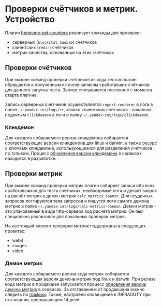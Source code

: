 # Проверки счётчиков и метрик. Устройство

Плагин [hermione-get-counters](https://doc.yandex-team.ru/si-infra/hermione/hermione_plaginy/hermione-get-counters.html)
реализует команды для проверки:

- серверных (`blockstat`, `baobab`) счётчиков
- клиентских (`redir`) счётчиков
- метрик качества, основанных на этих счётчиках

## Проверки счётчиков

При вызове команд проверки счётчиков из кода тестов плагин обращается к полученным из логов записям сработавших
счётчиков для данного запуска теста. Записи считываются постоянно с момента старта плагина.

Запись серверных счетчиков осуществляется `report-renderer` в логи в папке `~/.yandex-int/logs/rr`,
запись клиентских счетчиков - локально поднятым `clickdaemon` а логи в папку `~/.yandex-int/logs/clickdaemon`.

### Кликдемон

Для каждого собираемого релиза кликдемона собирается соответствующие версии кликдемона для linux и darwin, а также ресурс
с ключами кликдемона, использующимися для разделения счетчиков по топикам. Процесс [обновления версии кликдемона](https://st.yandex-team.ru/FEI-20641)
в сервисах находится в разработке.

## Проверки метрик

При вызове команд проверки метрик плагин собирает записи обо всех сработавшихся для теста счётчиках, необходимые
логи и делает запрос на расчёт метрик в демон метрик `calc_metrics_daemon`. Для неудачных запросов логгируются тела
запросов и пишутся логи самого демона метрик в папке `~/.yandex-int/logs/calc-metrics-daemon`.
Демон метрик - это упакованный в виде http-сервера код расчета метрик. Он был специально реализован для локальных проверок метрик.

На настоящий момент проверки метрик поддержаны в следующих проектах:

- web4
- images
- video

### Демон метрик

Для каждого собираемого релиза кода метрик собирается соответствующая версия демона метрик под linux и darwin.
При релизе кода метрик в продакшен запускается процесс [обновления версии демона метрик](https://st.yandex-team.ru/FEI-17442)
в сервисах. За отставанием от продакшена можно следить по [графику](https://datalens.yandex-team.ru/preview/bj7rqm4wc16g6-metrics-daemon-lags).
Также, настроено оповещение в INFRADUTY при отставании, превышающем 14 дней.
